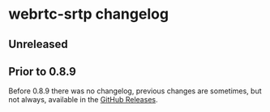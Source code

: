# webrtc-srtp changelog

## Unreleased

## Prior to 0.8.9

Before 0.8.9 there was no changelog, previous changes are sometimes, but not always, available in the [GitHub Releases](https://github.com/webrtc-rs/srtp/releases).

